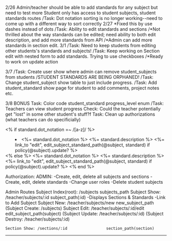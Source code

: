 2/26
    Admin/teacher should be able to add standards for any subject but need to test more
    Student only has access to student subjects, student standards routes
        /Task: Dot notation sorting is no longer working--need to come up with a different way to sort correctly
2/27            *Fixed this by use dashes instead of dots
    /Task: Ability to edit standards and sections 
        /*Not thrilled about the way standards can be edited; need ability to both edit description, and add more standards from API
           /*Admin can add more standards in section edit.
3/1
    /Task: Need to keep students from editing other students's standards and subjects!
    /Task: Keep working on Section edit with nested form to add standards. Trying to use checkboxes
        /*Ready to work on update action 

3/7
    /Task: Create user show where admin can remove student_subjects from students
        /STUDENT STANDARDS ARE BEING ORPHANED!
    /Task: Change student_subject show table to just include progress.
        /Task: Add student_standard show page for student to add comments, project notes etc.

3/8
    BONUS Task: Color code student_standard progress_level enum
    /Task: Teachers can view student progress 
        Check: Could the teacher potentially get "lost" in some other student's stuff?f
    Task: Clean up authorizations (what teachers can do specificially)


<% if standard.dot_notation =~ /[a-z]/ %>
                <li style= "margin-left: 30px; list-style-type:disc;">
                <%= standard.dot_notation %> <%= standard.description %>
                <%= link_to "edit", edit_subject_standard_path(@subject, standard) if policy(@subject).update? %>
                </li>
            <% else %>
                <%= standard.dot_notation %> <%= standard.description %>
                <%= link_to "edit", edit_subject_standard_path(@subject, standard) if policy(@subject).update? %>
            <% end %>

Authorization:
    ADMIN: 
        -Create, edit, delete all subjects and sections
        -Create, edit, delete standards
        -Change user roles
        -Delete student subjects


Admin Routes
    Subject Index(root): /subjects              subjects_path
    Subject Show: /teacher/subjects/:id         subject_path(:id)
        -Displays Sections & Standards
        -Link to Add Subject
    Subject New: /teacher/subjects/new          new_subject_path
      (Subject Create: /subjects)
    Subject Edit: /teacher/subjects/:id/edit    edit_subject_path(subject)
      (Subject Update: /teacher/subjects/:id)
      (Subject Destroy: /teacher/subjects/:id)
    
    Section Show: /sections/:id                 section_path(section)

-----
